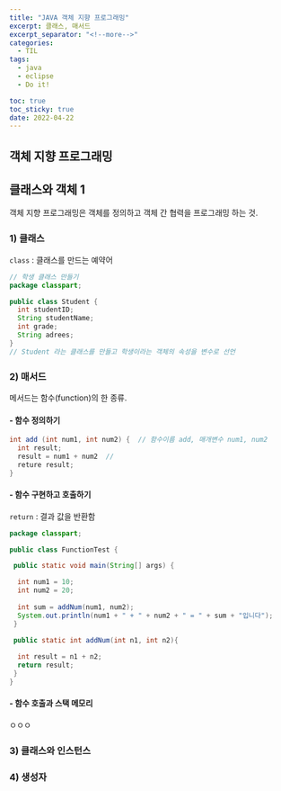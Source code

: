 ```yaml
---
title: "JAVA 객체 지향 프로그래밍"
excerpt: 클래스, 매서드
excerpt_separator: "<!--more-->"
categories:
  - TIL
tags:
  - java
  - eclipse
  - Do it!

toc: true
toc_sticky: true
date: 2022-04-22
---
```


## 객체 지향 프로그래밍

## 클래스와 객체 1

객체 지향 프로그래밍은 객체를 정의하고 객체 간 협력을 프로그래밍 하는 것.

### 1) 클래스

`class` : 클래스를 만드는 예약어

```java
// 학생 클래스 만들기
package classpart;

public class Student {
  int studentID;
  String studentName;
  int grade;
  String adrees;
}
// Student 라는 클래스를 만들고 학생이라는 객체의 속성을 변수로 선언
```

### 2) 매서드

메서드는 함수(function)의 한 종류.

#### - 함수 정의하기

```java
int add (int num1, int num2) {  // 함수이름 add, 매개변수 num1, num2
  int result;
  result = num1 + num2  // 
  reture result;
}
```

#### - 함수 구현하고 호출하기

`return` : 결과 값을 반환함

```java
package classpart;

public class FunctionTest {

 public static void main(String[] args) {

  int num1 = 10;
  int num2 = 20;
  
  int sum = addNum(num1, num2);
  System.out.println(num1 + " + " + num2 + " = " + sum + "입니다");
 }

 public static int addNum(int n1, int n2){
  
  int result = n1 + n2;
  return result;
 }
}
```

#### - 함수 호출과 스택 메모리

ㅇㅇㅇ

### 3) 클래스와 인스턴스

### 4) 생성자
